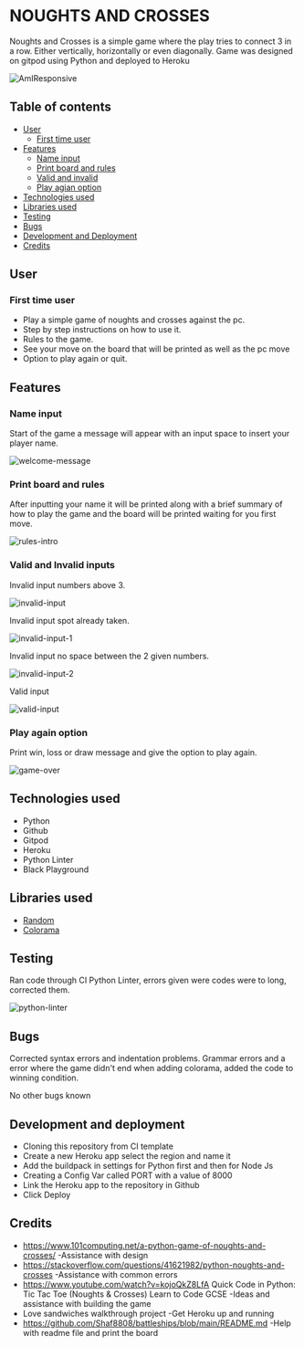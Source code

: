 # NOUGHTS AND CROSSES

Noughts and Crosses is a simple game where the play tries to connect 3 in a row. Either vertically, horizontally or even diagonally.
Game was designed on gitpod using Python and deployed to Heroku

![AmIResponsive](test-images/am-i-responsive.png)

## Table of contents
 -  [User](#user)
    - [First time user](#first-time-user) 
 - [Features](#features)
    - [Name input](#name-input)
    - [Print board and rules](#print-board-and-rules)
    - [Valid and invalid](#valid-and-invalid-inputs)
    - [Play agian option](#play-again-option)
 - [Technologies used](#technologies)
 - [Libraries used](#libraries-used)
 - [Testing](#testing)
 - [Bugs](#bugs)
 - [Development and Deployment](#development-and-deployment)
 - [Credits](#credits)

## User
  ### First time user
  - Play a simple game of noughts and crosses against the pc.
  - Step by step instructions on how to use it.
  - Rules to the game.
  - See your move on the board that will be printed as well as the pc move
  - Option to play again or quit.

## Features
 ### Name input
 Start of the game a message will appear with an input space to insert your player name.

 ![welcome-message](test-images/welcome-message-name.png)

 ### Print board and rules
 After inputting your name it will be printed along with a brief summary of how to play the game and the board will be printed waiting for you first move.

 ![rules-intro](test-images/rules-and-intro.png)

 ### Valid and Invalid inputs
 Invalid input numbers above 3.

 ![invalid-input](test-images/input-above-3.png)

 Invalid input spot already taken.

 ![invalid-input-1](test-images/input-spot-taken.png)

 Invalid input no space between the 2 given numbers.

 ![invalid-input-2](test-images/invalid-no-space.png)

 Valid input

 ![valid-input](test-images/correct-input-valid.png)

 ### Play again option
 Print win, loss or draw message and give the option to play again.

 ![game-over](test-images/play-again.png)

## Technologies used
- Python
- Github
- Gitpod
- Heroku
- Python Linter
- Black Playground

## Libraries used
- [Random](https://docs.python.org/3/library/random.html)
- [Colorama](https://pypi.org›project›colorama)

## Testing
Ran code through CI Python Linter, errors given were codes were to long, corrected them.

![python-linter](test-images/python-linter.png)

## Bugs
Corrected syntax errors and indentation problems. Grammar errors and a error where the game didn't end when adding colorama, added the code to winning condition.

No other bugs known

## Development and deployment

   - Cloning this repository from CI template
   - Create a new Heroku app select the region and name it
   - Add the buildpack in settings for Python first and then for Node Js
   - Creating a Config Var called PORT with a value of 8000
   - Link the Heroku app to the repository in Github
   - Click Deploy

## Credits
   - https://www.101computing.net/a-python-game-of-noughts-and-crosses/ -Assistance with design
   - https://stackoverflow.com/questions/41621982/python-noughts-and-crosses -Assistance with common errors
   - https://www.youtube.com/watch?v=kojoQkZ8LfA Quick Code in Python: Tic Tac Toe (Noughts & Crosses) Learn to Code GCSE -Ideas and assistance with building the game
   - Love sandwiches walkthrough project -Get Heroku up and running
   - https://github.com/Shaf8808/battleships/blob/main/README.md -Help with readme file and print the board
